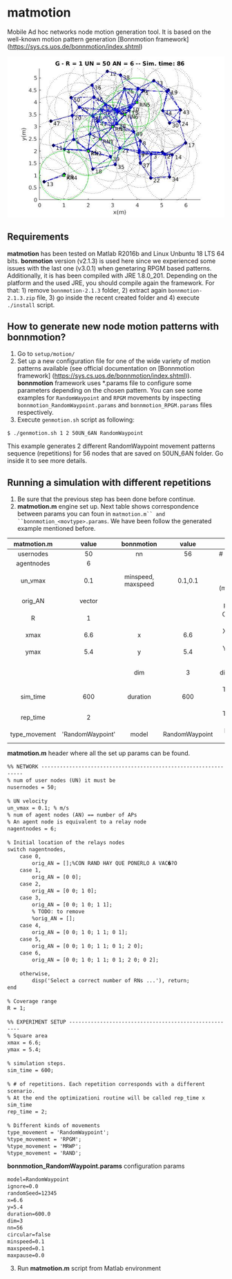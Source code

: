 # matmotion

Mobile Ad hoc networks node motion generation tool. It is based on the well-known motion pattern generation [Bonnmotion framework] (https://sys.cs.uos.de/bonnmotion/index.shtml)

![An example of a running scenario](front.jpg "An example of a running scenario")

## Requirements
**matmotion** has been tested on Matlab R2016b and Linux Unbuntu 18 LTS 64 bits.
**bonmotion** version (v2.1.3) is used here since we experienced some issues with the last one (v3.0.1) when genetaring RPGM based patterns. Additionally, it is has been compiled with JRE 1.8.0_201. Depending on the platform and the used JRE, you should compile again the framework. For that: 1) remove ```bonnmotion-2.1.3``` folder, 2) extract again ```bonnmotion-2.1.3.zip``` file, 3) go inside the recent created folder and 4) execute ```./install``` script.

## How to generate new node motion patterns with bonnmotion?
1. Go to ```setup/motion/``` 
2. Set up a new configuration file for one of the wide variety of motion patterns available (see official documentation on [Bonnmotion framework] (https://sys.cs.uos.de/bonnmotion/index.shtml)). **bonnmotion** framework uses \*.params file to configure some parameters depending on the chosen pattern. You can see some examples for ```RandomWaypoint``` and ```RPGM``` movements by inspecting ```bonnmotion_RandomWaypoint.params``` and ```bonnmotion_RPGM.params``` files respectively.
3. Execute ```genmotion.sh``` script as following:
```
$ ./genmotion.sh 1 2 50UN_6AN RandomWaypoint
```
This example generates 2 different RandomWaypoint movement patterns sequence (repetitions) for 56 nodes that are saved on 50UN_6AN folder. Go inside it to see more details.

## Running a simulation with different repetitions
1. Be sure that the previous step has been done before continue.
2. **matmotion.m** engine set up. Next table shows correspondence between params you can foun in ```matmotion.m`` and ``bonnmotion_<movtype>.params```. We have been follow the generated example mentioned before.

| **matmotion.m** | value          | **bonnmotion**   | value        | Description |
|:---------------:|:--------------:|:----------------:|:------------:|:-----------:|
|usernodes        |50              |nn                |56            |# of normal nodes             |  
|agentnodes       |6               |                  |              |# of AP nodes             | 
|un_vmax          |0.1             |minspeed, maxspeed|0.1,0.1       |normal nodes velocity (m/sim_time_step)             |
|orig_AN          |vector          |                  |              |initial/static position of APs             |
|R                |1               |                  |              |Coverage range (m)           |
|xmax             |6.6             |x                 |6.6           |X axis max area (m)           |
|ymax             |5.4             |y                 |5.4           |Y axis max area (m)           |
|                 |                |dim               |3             |Scenario dimensions (2D --> dim=3)           |
|sim_time         |600             |duration          |600           |Total number of generate positions           |
|rep_time         |2               |                  |              |Total number of repetitions          |
|type_movement    |'RandomWaypoint'|model             |RandomWaypoint|Motion pattern selected          |

**matmotion.m** header where all the set up params can be found.

```
%% NETWORK ----------------------------------------------------------------
% num of user nodes (UN) it must be 
nusernodes = 50; 

% UN velocity
un_vmax = 0.1; % m/s 
% num of agent nodes (AN) == number of APs
% An agent node is equivalent to a relay node
nagentnodes = 6;

% Initial location of the relays nodes
switch nagentnodes,
    case 0,
        orig_AN = [];%CON RAND HAY QUE PONERLO A VAC�?O
    case 1,
        orig_AN = [0 0];
    case 2,
        orig_AN = [0 0; 1 0];
    case 3,
        orig_AN = [0 0; 1 0; 1 1];
        % TODO: to remove
        %orig_AN = [];
    case 4,
        orig_AN = [0 0; 1 0; 1 1; 0 1];
    case 5,
        orig_AN = [0 0; 1 0; 1 1; 0 1; 2 0];
    case 6,
        orig_AN = [0 0; 1 0; 1 1; 0 1; 2 0; 0 2];

    otherwise,
        disp('Select a correct number of RNs ...'), return;
end

% Coverage range
R = 1;

%% EXPERIMENT SETUP ------------------------------------------------------
% Square area
xmax = 6.6;
ymax = 5.4;

% simulation steps.
sim_time = 600;

% # of repetitions. Each repetition corresponds with a different scenario.
% At the end the optimizationi routine will be called rep_time x sim_time
rep_time = 2;

% Different kinds of movements
type_movement = 'RandomWaypoint';
%type_movement = 'RPGM';
%type_movement = 'MRWP';
%type_movement = 'RAND';
```
**bonnmotion_RandomWaypoint.params** configuration params
```
model=RandomWaypoint
ignore=0.0
randomSeed=12345
x=6.6
y=5.4
duration=600.0
dim=3
nn=56
circular=false
minspeed=0.1
maxspeed=0.1
maxpause=0.0
```
3. Run **matmotion.m** script from Matlab environment




